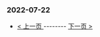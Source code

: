 ### 2022-07-22 
 

- [ < 上一页 ](https://github.com/able8/weibo-hot-record/blob/master/2022-07-21.md) -------- [ 下一页 > ](https://github.com/able8/weibo-hot-record/blob/master/2022-07-23.md)